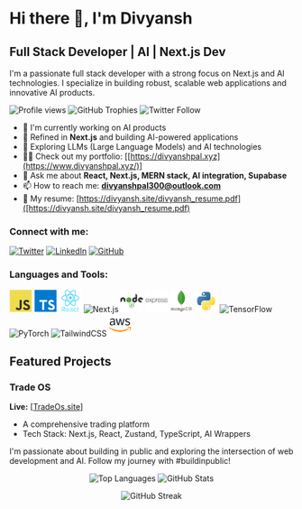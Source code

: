 # Hi there 👋, I'm Divyansh

## Full Stack Developer | AI | Next.js Dev

I'm a passionate full stack developer with a strong focus on Next.js and AI technologies. I specialize in building robust, scalable web applications and innovative AI products.

<img src="https://komarev.com/ghpvc/?username=divyansh343&label=Profile%20views&color=0e75b6&style=flat" alt="Profile views" height="20" />

<img src="https://github-profile-trophy.vercel.app/?username=divyansh343&column=3&margin-w=15&margin-h=15" alt="GitHub Trophies" height="150" />

<img src="https://img.shields.io/twitter/follow/divyanspal?logo=twitter&style=for-the-badge" alt="Twitter Follow" height="20" />

- 🔭 I'm currently working on AI products
- 🚀 Refined in **Next.js** and building AI-powered applications
- 🤖 Exploring LLMs (Large Language Models) and AI technologies
- 👨‍💻 Check out my portfolio: [[https://divyanshpal.xyz](https://www.divyanshpal.xyz/)]
- 💬 Ask me about **React, Next.js, MERN stack, AI integration, Supabase**
- 📫 How to reach me: **divyanshpal300@outlook.com**
- 📄 My resume: [https://divyansh.site/divyansh_resume.pdf]([https://divyansh.site/divyansh_resume.pdf)

### Connect with me:

<p align="left">
  <a href="https://twitter.com/divyanspal" target="blank"><img src="https://raw.githubusercontent.com/rahuldkjain/github-profile-readme-generator/master/src/images/icons/Social/twitter.svg" alt="Twitter" height="30" width="40" /></a>
  <a href="https://www.linkedin.com/in/divyanshpal343/" target="blank"><img src="https://raw.githubusercontent.com/rahuldkjain/github-profile-readme-generator/master/src/images/icons/Social/linked-in-alt.svg" alt="LinkedIn" height="30" width="40" /></a>
  <a href="https://github.com/divyansh343" target="blank"><img src="https://raw.githubusercontent.com/rahuldkjain/github-profile-readme-generator/master/src/images/icons/Social/github.svg" alt="GitHub" height="30" width="40" /></a>
</p>

### Languages and Tools:

<p align="left">
  <img src="https://raw.githubusercontent.com/devicons/devicon/master/icons/javascript/javascript-original.svg" alt="JavaScript" width="40" height="40"/>
  <img src="https://raw.githubusercontent.com/devicons/devicon/master/icons/typescript/typescript-original.svg" alt="TypeScript" width="40" height="40"/>
  <img src="https://raw.githubusercontent.com/devicons/devicon/master/icons/react/react-original-wordmark.svg" alt="React" width="40" height="40"/>
  <img src="https://cdn.worldvectorlogo.com/logos/nextjs-2.svg" alt="Next.js" width="40" height="40"/>
  <img src="https://raw.githubusercontent.com/devicons/devicon/master/icons/nodejs/nodejs-original-wordmark.svg" alt="Node.js" width="40" height="40"/>
  <img src="https://raw.githubusercontent.com/devicons/devicon/master/icons/express/express-original-wordmark.svg" alt="Express" width="40" height="40"/>
  <img src="https://raw.githubusercontent.com/devicons/devicon/master/icons/mongodb/mongodb-original-wordmark.svg" alt="MongoDB" width="40" height="40"/>
  <img src="https://raw.githubusercontent.com/devicons/devicon/master/icons/python/python-original.svg" alt="Python" width="40" height="40"/>
  <img src="https://www.vectorlogo.zone/logos/tensorflow/tensorflow-icon.svg" alt="TensorFlow" width="40" height="40"/>
  <img src="https://www.vectorlogo.zone/logos/pytorch/pytorch-icon.svg" alt="PyTorch" width="40" height="40"/>
  <img src="https://www.vectorlogo.zone/logos/tailwindcss/tailwindcss-icon.svg" alt="TailwindCSS" width="40" height="40"/>
  <img src="https://raw.githubusercontent.com/devicons/devicon/master/icons/amazonwebservices/amazonwebservices-original-wordmark.svg" alt="AWS" width="40" height="40"/>
</p>

## Featured Projects

### Trade OS
**Live:** [[TradeOs.site](https://tradeos.site/)]
- A comprehensive trading platform
- Tech Stack: Next.js, React, Zustand, TypeScript, AI Wrappers

I'm passionate about building in public and exploring the intersection of web development and AI. Follow my journey with #buildinpublic!

<p align="center">
  <img src="https://github-readme-stats.vercel.app/api/top-langs?username=divyansh343&show_icons=true&locale=en&layout=compact" alt="Top Languages" height="150" />
  <img src="https://github-readme-stats.vercel.app/api?username=divyansh343&show_icons=true&locale=en" alt="GitHub Stats" height="150" />
</p>

<p align="center">
  <img src="https://github-readme-streak-stats.herokuapp.com/?user=divyansh343" alt="GitHub Streak" height="150" />
</p>
